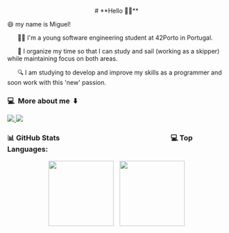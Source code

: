 <p align="center">
  # **Hello 🙋🏽**
</p>


😄 my name is Miguel!


&nbsp;&nbsp;&nbsp;&nbsp;&nbsp;&nbsp;🧑🏽 I'm a young software engineering student at 42Porto in Portugal.

&nbsp;&nbsp;&nbsp;&nbsp;&nbsp;&nbsp;🌊 I organize my time so that I can study and sail (working as a skipper) while maintaining focus on both areas.

&nbsp;&nbsp;&nbsp;&nbsp;&nbsp;&nbsp;🔍 I am studying to develop and improve my skills as a programmer and soon work with this 'new' passion.

### 💻&nbsp;&nbsp;More about me&nbsp;&nbsp;⬇️
<p align="left">
  <a href="https://www.linkedin.com/in/mpitta" target="_blank">
    <img src="https://img.shields.io/badge/LinkedIn-0077b5?style=for-the-badge&logo=linkedin&logoColor=0077b5&color=white" />
  </a>
  <a href="https://www.instagram.com/mpitta_" target="_blank">
    <img src="https://img.shields.io/badge/Instagram-0077b5?style=for-the-badge&logo=instagram&logoColor=0077b5&color=white" />
  </a>
</p>

### 📊 GitHub Stats <span>&nbsp;&nbsp;&nbsp;&nbsp;&nbsp;&nbsp;&nbsp;&nbsp;&nbsp;&nbsp;&nbsp;&nbsp;&nbsp;&nbsp;&nbsp;&nbsp;&nbsp;&nbsp;&nbsp;&nbsp;&nbsp;&nbsp;&nbsp;&nbsp;&nbsp;&nbsp;&nbsp;&nbsp;&nbsp;&nbsp;&nbsp;&nbsp;&nbsp;&nbsp;&nbsp;&nbsp;&nbsp;&nbsp;&nbsp;&nbsp;&nbsp;&nbsp;&nbsp;&nbsp;&nbsp;&nbsp;&nbsp;&nbsp;&nbsp;&nbsp;&nbsp;&nbsp;&nbsp;&nbsp;&nbsp;&nbsp;&nbsp;&nbsp;&nbsp;&nbsp;&nbsp;&nbsp;&nbsp;&nbsp;</span> 💻 Top Languages:
<p align="center">
  <img src="https://github-readme-stats.vercel.app/api?username=MPITTA-PH&show_icons=true&count_private=true&hide_title=true" style="height: 150px; width: auto; margin-right: 10px;" />
  <img src="https://github-readme-stats.vercel.app/api/top-langs/?username=MPITTA-PH&count_private=true&layout=compact" style="height: 150px; width: auto;" />
</p>

